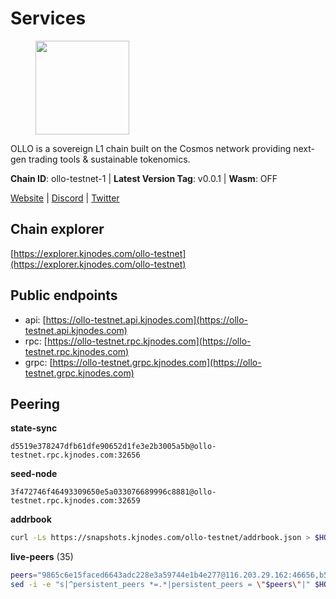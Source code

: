 # Services

<figure><img src="https://raw.githubusercontent.com/kj89/testnet_manuals/main/pingpub/logos/ollo.png" width="150" alt=""><figcaption></figcaption></figure>

OLLO is a sovereign L1 chain built on the Cosmos network providing  next-gen trading tools & sustainable tokenomics.

**Chain ID**: ollo-testnet-1 | **Latest Version Tag**: v0.0.1 | **Wasm**: OFF

[Website](https://www.ollostation.zone) | [Discord](https://discord.com/invite/GxBqZ9mSSm) | [Twitter](https://twitter.com/OLLOStation)




## Chain explorer
[https://explorer.kjnodes.com/ollo-testnet](https://explorer.kjnodes.com/ollo-testnet)

## Public endpoints

* api: [https://ollo-testnet.api.kjnodes.com](https://ollo-testnet.api.kjnodes.com)
* rpc: [https://ollo-testnet.rpc.kjnodes.com](https://ollo-testnet.rpc.kjnodes.com)
* grpc: [https://ollo-testnet.grpc.kjnodes.com](https://ollo-testnet.grpc.kjnodes.com)

## Peering

**state-sync**

```text
d5519e378247dfb61dfe90652d1fe3e2b3005a5b@ollo-testnet.rpc.kjnodes.com:32656
```

**seed-node**

```text
3f472746f46493309650e5a033076689996c8881@ollo-testnet.rpc.kjnodes.com:32659
```

**addrbook**
```bash
curl -Ls https://snapshots.kjnodes.com/ollo-testnet/addrbook.json > $HOME/.ollo/config/addrbook.json
```

**live-peers** (35)
```bash
peers="9865c6e15faced6643adc228e3a59744e1b4e277@116.203.29.162:46656,b5f55cfc7b4d19f2dd3cdc71795f5a81e2c67f96@38.242.232.72:26656,95ca646da3736cef5d6c6704f736bc49ff87ef6c@109.123.249.213:26656,412da32e046360f7e5168a89f80172ad093b17d9@65.109.37.58:17656,125b0e30f00df3ff2ee7b29b7992ed888998ad31@65.109.28.177:47656,d5519e378247dfb61dfe90652d1fe3e2b3005a5b@65.109.68.190:32656,da8d3ca8e1c147f0037b1c43ad3de7174f5ec1b7@209.145.59.224:26656,7dc63d58dccf6777206d5cdbc1ec1b9ba5221bd5@65.108.97.58:15656,2a8f0fada8b8b71b8154cf30ce44aebea1b5fe3d@162.19.238.122:26656,536c816c0d32ceb601fcf047284f65dc68c0513a@65.21.134.202:26626,43da48176665407ebbe40f809a0ec2c84ab0579e@65.109.24.121:26656,a553ae4af55d127300dd707a46e715b47a82610a@65.21.131.215:26626,67d27bdbc3c444c557d555164518d8f551a922c5@136.243.103.32:46656,c2bc7720a610d753b037d89e6c3f58f7c718e24f@116.202.117.229:32656,b1c40c092d4c889d14ac8db36621c114f811d797@65.109.92.241:22046,42beefd08b5f8580177d1506220db3a548090262@65.108.195.29:26116,ef2b392423003fe81c92ff8de2d08febc19b220e@142.93.36.7:26656,dba5e8b41c4e369418f83a449966e4eb7ca05cd4@65.109.23.114:18156,5c2a752c9b1952dbed075c56c600c3a79b58c395@195.3.220.135:27006,cadc2b601a188aedbe4156a6eb5a81e00770bcfc@65.108.219.110:26656,a99fc4e81770ca32d574cac2e8680dccc9b55f74@18.144.61.148:26656,d6c5ff021b091a1fd93b9f811cf7fca0d31e8510@65.108.238.61:46656,e53eedfc4c5c4487e1fba7f3b97de6aadfca8cea@5.161.179.64:26656,517786f9e5e9caf196fed64c2130528e0ef59643@65.109.70.23:18156,dd577d8f2e997d7e70495640aff124ddb70d1a21@95.217.192.222:26656,15bcdea616c717eb4356e125d4f631aaa596dfd5@65.108.77.106:26929,771cfca799033e327511b25ae77784e02818d77f@65.108.101.4:23486,799dff05af5d30477f44c816753ff89104b2b8b5@116.202.227.117:32656,0ce58fd448e62aa0c06c2603d8e047b9c7f9a3e5@38.242.158.251:26656,6fb1ca4b01926c43fb28f5eadc4710d0e7df8624@176.126.87.165:26656,6a2e6873ad316bc45342ec3b79430657fe714233@209.97.179.146:26656,3ea40f63890f10272201edf96d2a49e197e52091@65.108.105.48:18156,47655c33bdecae7f449301197d8b951a97e1b680@89.58.59.75:26656,7db2f25b3bceeb32769d20316d5f1567f0a4bb54@167.86.99.7:16656,8c4a28db4a9f4a37725d504d6f87fb5e1aee0266@49.12.216.13:46656"
sed -i -e "s|^persistent_peers *=.*|persistent_peers = \"$peers\"|" $HOME/.ollo/config/config.toml
```
